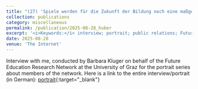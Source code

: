 ```yaml
---
title: "(27) 'Spiele werden für die Zukunft der Bildung noch eine maßgebliche Rolle spielen'"
collection: publications
category: miscellaneous
permalink: /publication/2025-08-28_huber
excerpt: '<i>Keywords:</i> interview; portrait; public relations; Future Education research network; University of Graz'
date: 2025-08-28
venue: 'The Internet'
---
```


Interview with me, conducted by Barbara Kluger on behalf of the Future Education Research Network at the University of Graz for the portrait series about members of the network. Here is a link to the entire interview/portrait (in German): [portrait](https://future-education.uni-graz.at/de/forschungscluster/forschungscluster-bildungstechnologien-interdisziplinaer-innovativ-disruptiv-bi2d/spiele-werden-fuer-die-zukunft-der-bildung-noch-eine-massgebliche-rolle-spielen){:target="_blank"}